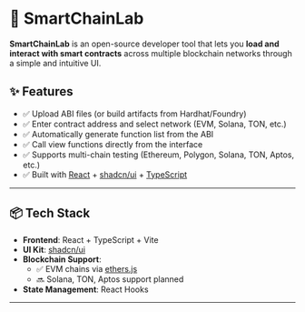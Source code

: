 # 🧪 SmartChainLab

**SmartChainLab** is an open-source developer tool that lets you **load and interact with smart contracts** across multiple blockchain networks through a simple and intuitive UI.

## ✨ Features

- ✅ Upload ABI files (or build artifacts from Hardhat/Foundry)
- ✅ Enter contract address and select network (EVM, Solana, TON, etc.)
- ✅ Automatically generate function list from the ABI
- ✅ Call view functions directly from the interface
- ✅ Supports multi-chain testing (Ethereum, Polygon, Solana, TON, Aptos, etc.)
- ✅ Built with [React](https://reactjs.org/) + [shadcn/ui](https://ui.shadcn.com/) + [TypeScript](https://www.typescriptlang.org/)

---

## 📦 Tech Stack

- **Frontend**: React + TypeScript + Vite
- **UI Kit**: [shadcn/ui](https://ui.shadcn.com/)
- **Blockchain Support**:
  - ✅ EVM chains via [ethers.js](https://docs.ethers.org/)
  - 🔜 Solana, TON, Aptos support planned
- **State Management**: React Hooks

---
